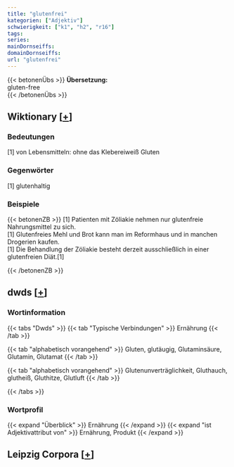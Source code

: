 ```yaml
---
title: "glutenfrei"
kategorien: ["Adjektiv"]
schwierigkeit: ["k1", "h2", "r16"]
tags:
series:
mainDornseiffs:
domainDornseiffs:
url: "glutenfrei"
---
```


{{< betonenÜbs >}}
**Übersetzung:**  
gluten-free  
{{< /betonenÜbs >}}

## Wiktionary [[+](https://de.wiktionary.org/wiki/glutenfrei)]

### Bedeutungen
[1] von Lebensmitteln: ohne das Klebereiweiß Gluten  

### Gegenwörter
[1] glutenhaltig  

### Beispiele
{{< betonenZB >}}
[1] Patienten mit Zöliakie nehmen nur glutenfreie Nahrungsmittel zu sich.  
[1] Glutenfreies Mehl und Brot kann man im Reformhaus und in manchen Drogerien kaufen.  
[1] Die Behandlung der Zöliakie besteht derzeit ausschließlich in einer glutenfreien Diät.[1]  

{{< /betonenZB >}}


## dwds [[+](https://www.dwds.de/wb/glutenfrei)]

### Wortinformation
{{< tabs "Dwds" >}}
{{< tab "Typische Verbindungen" >}}
Ernährung
{{< /tab >}}

{{< tab "alphabetisch vorangehend" >}}
Gluten, glutäugig, Glutaminsäure, Glutamin, Glutamat
{{< /tab >}}

{{< tab "alphabetisch vorangehend" >}}
Glutenunverträglichkeit, Gluthauch, glutheiß, Gluthitze, Glutluft
{{< /tab >}}

{{< /tabs >}}

### Wortprofil
{{< expand "Überblick" >}} Ernährung {{< /expand >}}
{{< expand "ist Adjektivattribut von" >}} Ernährung, Produkt {{< /expand >}}

## Leipzig Corpora [[+](https://corpora.uni-leipzig.de/en/res?word=glutenfrei&corpusId=deu_newscrawl-public_2018)]

